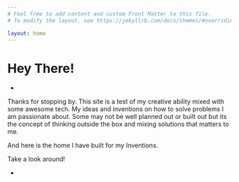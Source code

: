 ```yaml
---
# Feel free to add content and custom Front Matter to this file.
# To modify the layout, see https://jekyllrb.com/docs/themes/#overriding-theme-defaults

layout: home
---
```



# Hey There! 
-

Thanks for stopping by. This site is a test of my creative ability mixed with some awesome tech.
My ideas and inventions on how to solve problems I am passionate about. Some may not be well planned out or built out but its the concept of thinking outside the box and mixing solutions that matters to me.  

And here is the home I have built for my Inventions.

Take a look around!

-